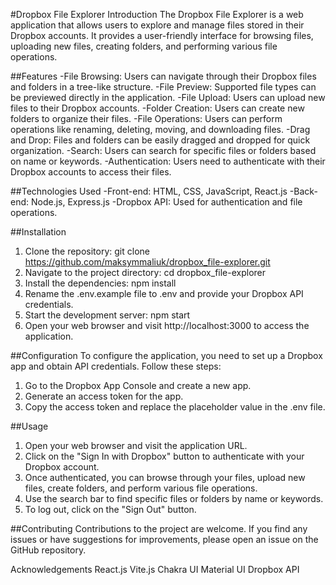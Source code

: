 #Dropbox File Explorer
Introduction
The Dropbox File Explorer is a web application that allows users to explore and manage files stored in their Dropbox accounts. It provides a user-friendly interface for browsing files, uploading new files, creating folders, and performing various file operations.

##Features
-File Browsing: Users can navigate through their Dropbox files and folders in a tree-like structure.
-File Preview: Supported file types can be previewed directly in the application.
-File Upload: Users can upload new files to their Dropbox accounts.
-Folder Creation: Users can create new folders to organize their files.
-File Operations: Users can perform operations like renaming, deleting, moving, and downloading files.
-Drag and Drop: Files and folders can be easily dragged and dropped for quick organization.
-Search: Users can search for specific files or folders based on name or keywords.
-Authentication: Users need to authenticate with their Dropbox accounts to access their files.

##Technologies Used
-Front-end: HTML, CSS, JavaScript, React.js
-Back-end: Node.js, Express.js
-Dropbox API: Used for authentication and file operations.

##Installation
1. Clone the repository: git clone https://github.com/maksymmaliuk/dropbox_file-explorer.git
2. Navigate to the project directory: cd dropbox_file-explorer
3. Install the dependencies: npm install
4. Rename the .env.example file to .env and provide your Dropbox API credentials.
5. Start the development server: npm start
6. Open your web browser and visit http://localhost:3000 to access the application.

##Configuration
To configure the application, you need to set up a Dropbox app and obtain API credentials. Follow these steps:

1. Go to the Dropbox App Console and create a new app.
2. Generate an access token for the app.
3. Copy the access token and replace the placeholder value in the .env file.

##Usage
1. Open your web browser and visit the application URL.
2. Click on the "Sign In with Dropbox" button to authenticate with your Dropbox account.
3. Once authenticated, you can browse through your files, upload new files, create folders, and perform various file operations.
4. Use the search bar to find specific files or folders by name or keywords.
5. To log out, click on the "Sign Out" button.

##Contributing
Contributions to the project are welcome. If you find any issues or have suggestions for improvements, please open an issue on the GitHub repository.

Acknowledgements
React.js
Vite.js
Chakra UI
Material UI
Dropbox API
